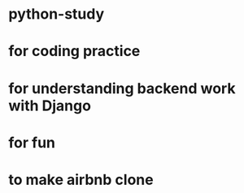 # python-study

# for coding practice
# for understanding backend work with Django
# for fun
# to make airbnb clone